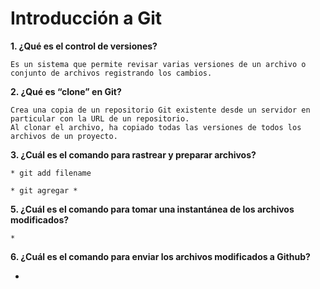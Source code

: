 # Introducción a Git
**1. ¿Qué es el control de versiones?**
   
    Es un sistema que permite revisar varias versiones de un archivo o conjunto de archivos registrando los cambios.
    
**2. ¿Qué es “clone” en Git?**
    
    Crea una copia de un repositorio Git existente desde un servidor en particular con la URL de un repositorio. 
    Al clonar el archivo, ha copiado todas las versiones de todos los archivos de un proyecto.
    
**3. ¿Cuál es el comando para rastrear y preparar archivos?**
    
    * git add filename
    
    * git agregar *
    
**5. ¿Cuál es el comando para tomar una instantánea de los archivos modificados?**
    
    * 
    
**6. ¿Cuál es el comando para enviar los archivos modificados a Github?**
  
   *
